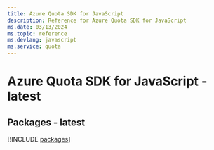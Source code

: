 ```yaml
---
title: Azure Quota SDK for JavaScript
description: Reference for Azure Quota SDK for JavaScript
ms.date: 03/13/2024
ms.topic: reference
ms.devlang: javascript
ms.service: quota
---
```

# Azure Quota SDK for JavaScript - latest
## Packages - latest
[!INCLUDE [packages](quota-index.md)]